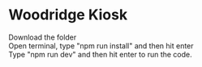 # Woodridge Kiosk

Download the folder <br />
Open terminal, type "npm run install" and then hit enter <br/>
Type "npm run dev" and then hit enter to run the code.
